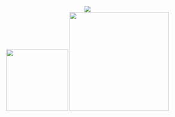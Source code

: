 
    
<div align="center">
    <img src="https://github-readme-streak-stats.herokuapp.com?user=Krimax0&theme=codestackr&type=png"> </br>
    <img height=165 src="https://github-readme-stats.vercel.app/api?username=Krimax0&count_private=true&theme=codeSTACKr&show_icons=true">
    <img height=265 src="https://github-readme-stats.vercel.app/api/top-langs/?username=etztrefis&theme=codeSTACKr">
<div/>
   
